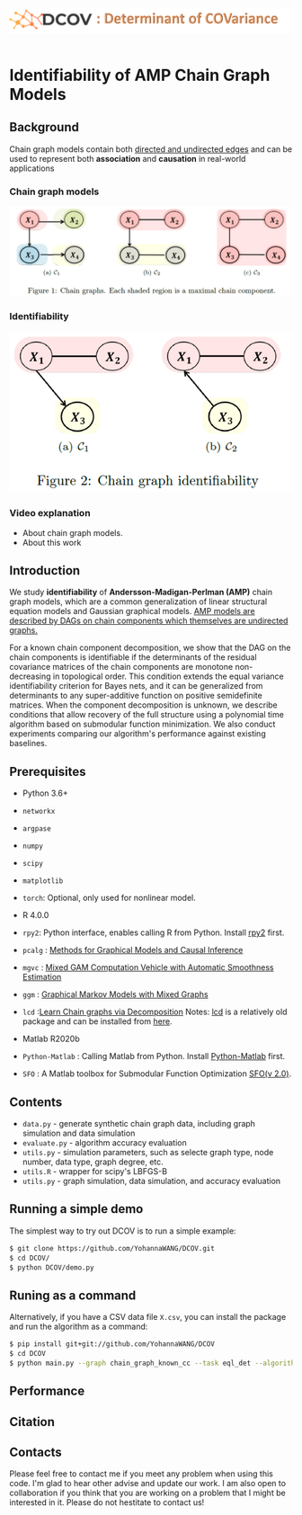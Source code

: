 
<img align="left" src="docs/images/dcov.png"> &nbsp; &nbsp;


                                                               
# Identifiability of AMP Chain Graph Models

## Background
Chain graph models contain both <u>directed and undirected edges</u> and can be used to represent both **association** and **causation** in real-world applications

### Chain graph models
<img width="" alt="characterization" src="/docs/images/chain_graph.png"/>         

### Identifiability

<img width="" alt="characterization" src="/docs/images/Identifiability.png"/>         

### Video explanation 
- About chain graph models.
- About this work

## Introduction
We study **identifiability** of **Andersson-Madigan-Perlman (AMP)** chain graph models, which are a common generalization of linear structural equation models and Gaussian graphical models. <u>AMP models are described by DAGs on chain components which themselves are undirected graphs.</u> 

For a known chain component decomposition, we show that the DAG on the chain components is identifiable if the determinants of the residual covariance matrices of the chain components are monotone non-decreasing in topological order. This condition extends the equal variance identifiability criterion for Bayes nets, and it can be generalized from determinants to any super-additive function on positive semidefinite matrices. When the component decomposition is  unknown, we describe conditions that allow recovery of the full structure using a polynomial time algorithm based on submodular function minimization. We also conduct experiments comparing our algorithm's performance against existing baselines.                                       

                                                            
## Prerequisites
- Python 3.6+
- `networkx`
- `argpase`
- `numpy`
- `scipy`
- `matplotlib`
- `torch`: Optional, only used for nonlinear model.

- R 4.0.0
- `rpy2`: Python interface, enables calling R from Python. Install [rpy2](https://pypi.org/project/rpy2/) first.
- `pcalg` : [Methods for Graphical Models and Causal Inference](https://cran.r-project.org/web/packages/pcalg/index.html)
- `mgvc` : [Mixed GAM Computation Vehicle with Automatic Smoothness Estimation](https://cran.r-project.org/web/packages/mgcv/index.html)
- `ggm` : [Graphical Markov Models with Mixed Graphs](https://cran.r-project.org/web/packages/ggm/index.html)
- `lcd` :[Learn Chain graphs via Decomposition](http://www2.uaem.mx/r-mirror/web/packages/lcd/index.html)
Notes: [lcd](http://www2.uaem.mx/r-mirror/web/packages/lcd/index.html) is a relatively old package and can be installed from [here](http://www2.uaem.mx/r-mirror/src/contrib/lcd_0.7-3.tar.gz).
  

- Matlab R2020b
- `Python-Matlab` : Calling Matlab from Python. Install [Python-Matlab](https://www.mathworks.com/help/matlab/matlab-engine-for-python.html) first.
- `SFO` : A Matlab toolbox for Submodular Function Optimization [SFO(v 2.0)](https://www.mathworks.com/matlabcentral/fileexchange/20504-submodular-function-optimization).


## Contents

- `data.py` - generate synthetic chain graph data, including graph simulation and data simulation
- `evaluate.py` - algorithm accuracy evaluation 
- `utils.py` - simulation parameters, such as selecte graph type, node number, data type, graph degree, etc.  
- `utils.R` - wrapper for scipy's LBFGS-B
- `utils.py` - graph simulation, data simulation, and accuracy evaluation 


## Running a simple demo

The simplest way to try out DCOV is to run a simple example:
```bash
$ git clone https://github.com/YohannaWANG/DCOV.git
$ cd DCOV/
$ python DCOV/demo.py
```

## Runing as a command

Alternatively, if you have a CSV data file `X.csv`, you can install the package and run the algorithm as a command:
```bash
$ pip install git+git://github.com/YohannaWANG/DCOV
$ cd DCOV
$ python main.py --graph chain_graph_known_cc --task eql_det --algorithm known_npcov --regress_method mgcv --n 50 --s 1000 --d 4 --operator det
```

## Performance

## Citation

## Contacts

Please feel free to contact me if you meet any problem when using this code. I'm glad to hear other advise and update our work. 
I am also open to collaboration if you think that you are working on a problem that I might be interested in it.
Please do not hestitate to contact us!


